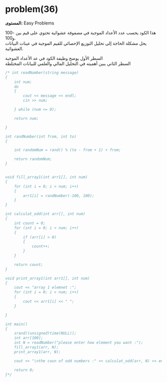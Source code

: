 # problem(36)

**المستوى:** Easy Problems

هذا الكود يحسب عدد الأعداد الموجبة في مصفوفة عشوائية تحتوي على قيم بين -100 و100.  
يحل مشكلة الحاجة إلى تحليل التوزيع الإحصائي للقيم الموجبة في عينات البيانات العشوائية.  

السطر الأول يوضح وظيفة الكود في عد الأعداد الموجبة  
السطر الثاني يبين أهميته في التحليل المالي والعلمي للبيانات المختلطة

```cpp
/* int readNumber(string message)
{
	int num;
	do
	{
		cout << message << endl;
		cin >> num;

	} while (num <= 0);

	return num;

}

int randNumber(int from, int to)
{

	int randomNum = rand() % (to - from + 1) + from;

	return randomNum;
}


void fill_array1(int arr1[], int num)
{
	for (int i = 0; i < num; i++)
	{
		arr1[i] = randNumber(-100, 100);
	}
}

int calculat_odd(int arr[], int num)
{
	int count = 0;
	for (int i = 0; i < num; i++)
	{
		if (arr[i] > 0)
		{
			count++;
		}
	}

	return count;
}

void print_array1(int arr1[], int num)
{
	cout << "array 1 elemnet :";
	for (int i = 0; i < num; i++)
	{
		cout << arr1[i] << " ";
	}

}

int main()
{
	srand((unsigned)time(NULL));
	int arr[100];
	int N = readNumber("please enter how element you want :");
	fill_array1(arr, N);
	print_array1(arr, N);

	cout << "\nthe coun of odd numbers :" << calculat_odd(arr, N) << endl;

	return 0;
}*/
```